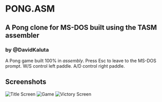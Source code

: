 # PONG.ASM
## A Pong clone for MS-DOS built using the TASM assembler
### by @DavidKaluta
A Pong game built 100% in *assembly*.
Press Esc to leave to the MS-DOS prompt.
W/S control left paddle.
A/D control right paddle.
## Screenshots
![Title Screen](https://i.imgur.com/c2YyQZD.png)
![Game](https://i.imgur.com/EZw6WC1.png)
![Victory Screen](https://i.imgur.com/868y0lP.png)